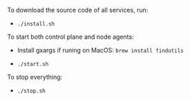 To download the source code of all services, run:

* `./install.sh`

To start both control plane and node agents:

* Install gxargs if runing on MacOS: `brew install findutils`

*  `./start.sh`

To stop everything:

*  `./stop.sh`
